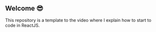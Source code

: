 ## Welcome 😎

This repository is a template to the video where I explain how to start to code in ReactJS.

